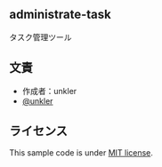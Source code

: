 ## administrate-task

タスク管理ツール

## 文責

* 作成者：unkler
* [@unkler](https://twitter.com/unkler)


## ライセンス

This sample code is under [MIT license](https://en.wikipedia.org/wiki/MIT_License).